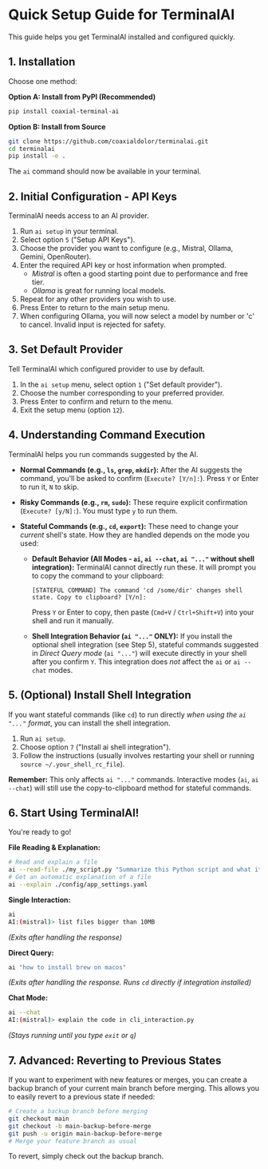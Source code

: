 # Quick Setup Guide for TerminalAI

This guide helps you get TerminalAI installed and configured quickly.

## 1. Installation

Choose one method:

**Option A: Install from PyPI (Recommended)**
```sh
pip install coaxial-terminal-ai
```

**Option B: Install from Source**
```sh
git clone https://github.com/coaxialdolor/terminalai.git
cd terminalai
pip install -e .
```
The `ai` command should now be available in your terminal.

## 2. Initial Configuration - API Keys

TerminalAI needs access to an AI provider.

1.  Run `ai setup` in your terminal.
2.  Select option `5` ("Setup API Keys").
3.  Choose the provider you want to configure (e.g., Mistral, Ollama, Gemini, OpenRouter).
4.  Enter the required API key or host information when prompted.
    *   *Mistral* is often a good starting point due to performance and free tier.
    *   *Ollama* is great for running local models.
5.  Repeat for any other providers you wish to use.
6.  Press Enter to return to the main setup menu.
7.  When configuring Ollama, you will now select a model by number or 'c' to cancel. Invalid input is rejected for safety.

## 3. Set Default Provider

Tell TerminalAI which configured provider to use by default.

1.  In the `ai setup` menu, select option `1` ("Set default provider").
2.  Choose the number corresponding to your preferred provider.
3.  Press Enter to confirm and return to the menu.
4.  Exit the setup menu (option `12`).

## 4. Understanding Command Execution

TerminalAI helps you run commands suggested by the AI.

*   **Normal Commands (e.g., `ls`, `grep`, `mkdir`):** After the AI suggests the command, you'll be asked to confirm (`Execute? [Y/n]:`). Press `Y` or Enter to run it, `N` to skip.
*   **Risky Commands (e.g., `rm`, `sudo`):** These require explicit confirmation (`Execute? [y/N]:`). You must type `y` to run them.
*   **Stateful Commands (e.g., `cd`, `export`):** These need to change your *current* shell's state. How they are handled depends on the mode you used:

    *   **Default Behavior (All Modes - `ai`, `ai --chat`, `ai "..."` without shell integration):** TerminalAI cannot directly run these. It will prompt you to copy the command to your clipboard:
        ```
        [STATEFUL COMMAND] The command 'cd /some/dir' changes shell state. Copy to clipboard? [Y/n]:
        ```
        Press `Y` or Enter to copy, then paste (`Cmd+V` / `Ctrl+Shift+V`) into your shell and run it manually.

    *   **Shell Integration Behavior (`ai "..."` ONLY):** If you install the optional shell integration (see Step 5), stateful commands suggested in *Direct Query mode* (`ai "..."`) will execute directly in your shell after you confirm `Y`. This integration does *not* affect the `ai` or `ai --chat` modes.

## 5. (Optional) Install Shell Integration

If you want stateful commands (like `cd`) to run directly *when using the `ai "..."` format*, you can install the shell integration.

1.  Run `ai setup`.
2.  Choose option `7` ("Install ai shell integration").
3.  Follow the instructions (usually involves restarting your shell or running `source ~/.your_shell_rc_file`).

**Remember:** This only affects `ai "..."` commands. Interactive modes (`ai`, `ai --chat`) will still use the copy-to-clipboard method for stateful commands.

## 6. Start Using TerminalAI!

You're ready to go!

**File Reading & Explanation:**
```sh
# Read and explain a file
ai --read-file ./my_script.py "Summarize this Python script and what it does"
# Get an automatic explanation of a file
ai --explain ./config/app_settings.yaml
```

**Single Interaction:**
```sh
ai
AI:(mistral)> list files bigger than 10MB
```
*(Exits after handling the response)*

**Direct Query:**
```sh
ai "how to install brew on macos"
```
*(Exits after handling the response. Runs `cd` directly if integration installed)*

**Chat Mode:**
```sh
ai --chat
AI:(mistral)> explain the code in cli_interaction.py
```
*(Stays running until you type `exit` or `q`)*

## 7. Advanced: Reverting to Previous States

If you want to experiment with new features or merges, you can create a backup branch of your current main branch before merging. This allows you to easily revert to a previous state if needed:

```sh
# Create a backup branch before merging
git checkout main
git checkout -b main-backup-before-merge
git push -u origin main-backup-before-merge
# Merge your feature branch as usual
```
To revert, simply check out the backup branch.
